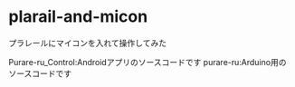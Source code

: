 # plarail-and-micon
プラレールにマイコンを入れて操作してみた

Purare-ru_Control:Androidアプリのソースコードです
purare-ru:Arduino用のソースコードです
